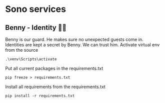 # Sono services

Benny - Identity 👮‍♂️
---
Benny is our guard. He makes sure no unexpected guests come in.
Identities are kept a secret by Benny. We can trust him.
Activate virtual env from the source
```
.\venv\Scripts\activate
```

Put all current packages in the requirements.txt
```
pip freeze > requirements.txt
```

Install all requirements from the requirements.txt
```
pip install -r requirements.txt
```
